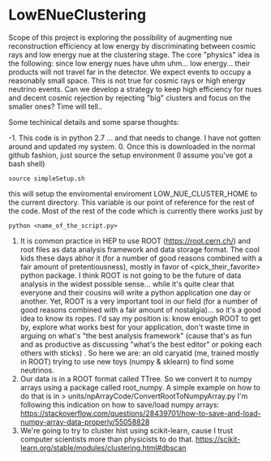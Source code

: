 # LowENueClustering
Scope of this project is exploring the possibility of augmenting nue reconstruction efficiency at low energy by discriminating between cosmic rays and low energy nue at the clustering stage.
The core "physics" idea is the following: since low energy nues have uhm uhm... low energy... their products will not travel far in the detector. We expect events to occupy a reasonably small space. This is not true for cosmic rays or high energy neutrino events. 
Can we develop a strategy to keep high efficiency for nues and decent cosmic rejection by rejecting "big" clusters and focus on the smaller ones? Time will tell..


Some techinical details and some sparse thoughts:

-1. This code is in python 2.7 ... and that needs to change. I have not gotten around and updated my system.
0. Once this is downloaded in the normal github fashion, just source the setup environment (I assume you've got a bash shell)
```
source simpleSetup.sh
```
this will setup the enviromental enviroment LOW_NUE_CLUSTER_HOME to the current directory. This variable is our point of reference for the rest of the code. Most of the rest of the code which is currently there works just by
```
python <name_of_the_script.py>
```

1. It is common practice in HEP to use ROOT (https://root.cern.ch/) and root files as data analysis framework and data storage format. The cool kids these days abhor it (for a number of good reasons combined with a fair amount of pretentiousness), mostly in favor of <pick_their_favorite> python package. I think ROOT is not going to be the future of data analysis in the widest possible sense... while it's quite clear that everyone and their cousins will write a python application one day or another. Yet, ROOT is a very important tool in our field (for a number of good reasons combined with a fair amount of nostalgia)... so it's a good idea to know its ropes.  I'd say my position is: know enough ROOT to get by, explore what works best for your application, don't waste time in arguing on what's "the best analysis framework" (cause that's as fun and as productive as discussing "what's the best editor" or poking each others with sticks) . So here we are: an old caryatid (me, trained mostly in ROOT) trying to use new toys (numpy & sklearn) to find some neutrinos.
2. Our data is in a ROOT format called TTree. So we convert it to numpy arrays using a package called root_numpy. 
A simple example on how to do that is in >  units/npArrayCode/ConvertRootToNumpyArray.py 
I'm following this indication on how to save/load numpy arrays: https://stackoverflow.com/questions/28439701/how-to-save-and-load-numpy-array-data-properly/55058828
3. We're going to try to cluster hist using scikit-learn, cause I trust computer scientists more than physicists to do that. https://scikit-learn.org/stable/modules/clustering.html#dbscan
